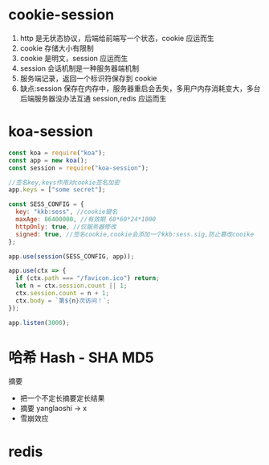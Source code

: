 # cookie-session

1. http 是无状态协议，后端给前端写一个状态，cookie 应运而生
2. cookie 存储大小有限制
3. cookie 是明文，session 应运而生
4. session 会话机制是一种服务器端机制
5. 服务端记录，返回一个标识符保存到 cookie
6. 缺点:session 保存在内存中，服务器重启会丢失，多用户内存消耗变大，多台后端服务器没办法互通 session,redis 应运而生

# koa-session

```javascript
const koa = require("koa");
const app = new koa();
const session = require("koa-session");

//签名key,keys作用对cookie签名加密
app.keys = ["some secret"];

const SESS_CONFIG = {
  key: "kkb:sess", //cookie键名
  maxAge: 86400000, //有效期 60*60*24*1000
  httpOnly: true, //仅服务器修改
  signed: true, //签名cookie,cookie会添加一个kkb:sess.sig,防止篡改cooike
};

app.use(session(SESS_CONFIG, app));

app.use(ctx => {
  if (ctx.path === "/favicon.ico") return;
  let n = ctx.session.count || 1;
  ctx.session.count = n + 1;
  ctx.body = `第${n}次访问！`;
});

app.listen(3000);
```

# 哈希 Hash - SHA MD5

摘要

- 把一个不定长摘要定长结果
- 摘要 yanglaoshi -> x
- 雪崩效应

# redis
